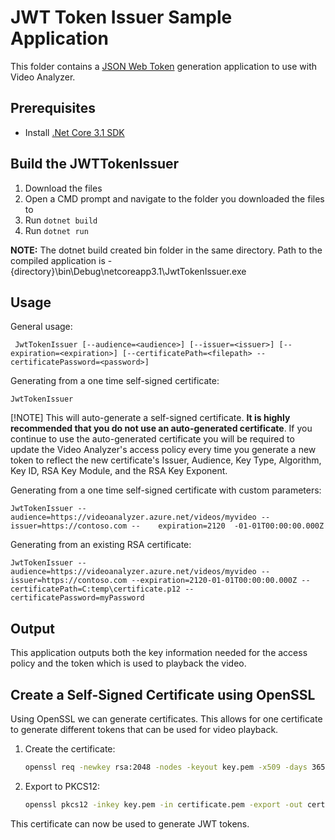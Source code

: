 # JWT Token Issuer Sample Application

This folder contains a [JSON Web Token](https://datatracker.ietf.org/doc/html/rfc7519) generation application to use with Video Analyzer.

## Prerequisites 
  * Install [.Net Core 3.1 SDK](https://dotnet.microsoft.com/download)

## Build the JWTTokenIssuer
1.  Download the files
2.  Open a CMD prompt and navigate to the folder you downloaded the files to
3.  Run `dotnet build`
4.  Run `dotnet run`
   
**NOTE:** The dotnet build created bin folder in the same directory.  Path to the compiled application is -  {directory}\bin\Debug\netcoreapp3.1\JwtTokenIssuer.exe

## Usage

General usage:

```
 JwtTokenIssuer [--audience=<audience>] [--issuer=<issuer>] [--expiration=<expiration>] [--certificatePath=<filepath> --certificatePassword=<password>]
 ```

Generating from a one time self-signed certificate:

  ```JwtTokenIssuer
  JwtTokenIssuer
  ```

[!NOTE] This will auto-generate a self-signed certificate. **It is highly recommended that you do not use an auto-generated certificate**.  If you continue to use the auto-generated certificate you will be required to update the Video Analyzer's access policy every time you generate a new token to reflect the new certificate's Issuer, Audience, Key Type, Algorithm, Key ID, RSA Key Module, and the RSA Key Exponent.

Generating from a one time self-signed certificate with custom parameters:

  ```JwtTokenIssuer
  JwtTokenIssuer --audience=https://videoanalyzer.azure.net/videos/myvideo --issuer=https://contoso.com --    expiration=2120  -01-01T00:00:00.000Z
  ```

Generating from an existing RSA certificate:

```JwtTokenIssuer
JwtTokenIssuer --audience=https://videoanalyzer.azure.net/videos/myvideo --issuer=https://contoso.com --expiration=2120-01-01T00:00:00.000Z --certificatePath=C:temp\certificate.p12 --certificatePassword=myPassword
```

## Output

This application outputs both the key information needed for the access policy and the token which is used to playback the video.

## Create a Self-Signed Certificate using OpenSSL

Using OpenSSL we can generate certificates.  This allows for one certificate to generate different tokens that can be used for video playback.

1.  Create the certificate:

	```bash
	openssl req -newkey rsa:2048 -nodes -keyout key.pem -x509 -days 365 -subj "/CN=contoso.com" -out certificate.pem
	```

2.  Export to PKCS12:

	```bash
	openssl pkcs12 -inkey key.pem -in certificate.pem -export -out certificate.p12
	```

This certificate can now be used to generate JWT tokens.
